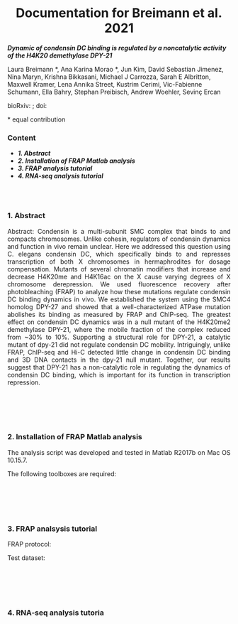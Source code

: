 <div align="center">
  
# Documentation for Breimann et al. 2021

</div>

_**Dynamic of condensin DC binding is regulated by a noncatalytic activity of the H4K20
demethylase DPY-21**_

 
Laura Breimann *, Ana Karina Morao *, Jun Kim, David Sebastian Jimenez, Nina Maryn, Krishna Bikkasani, Michael J Carrozza, Sarah E Albritton, Maxwell Kramer, Lena Annika Street, Kustrim Cerimi, Vic-Fabienne Schumann, Ella Bahry, Stephan Preibisch, Andrew Woehler, Sevinç Ercan 

bioRxiv:  ; doi: 

\* equal contribution  



### Content

* _**1.	Abstract**_
* _**2.	Installation of FRAP Matlab analysis**_
* _**3.	FRAP analysis tutorial**_
* _**4.	RNA-seq  analysis tutorial**_

<br />
<br />

<div style="text-align: justify">

 
### 1.	Abstract 
Abstract:
Condensin is a multi-subunit SMC complex that binds to and compacts chromosomes. Unlike cohesin, regulators of condensin dynamics and function in vivo remain unclear. Here we addressed this question using C. elegans condensin DC, which specifically binds to and represses transcription of both X chromosomes in hermaphrodites for dosage compensation.  Mutants of several chromatin modifiers that increase and decrease H4K20me and H4K16ac on the X cause varying degrees of X chromosome derepression. We used fluorescence recovery after photobleaching (FRAP) to analyze how these mutations regulate condensin DC binding dynamics in vivo. We established the system using the SMC4 homolog DPY-27 and showed that a well-characterized ATPase mutation abolishes its binding as measured by FRAP and ChIP-seq. The greatest effect on condensin DC dynamics was in a null mutant of the H4K20me2 demethylase DPY-21, where the mobile fraction of the complex reduced from ~30% to 10%. Supporting a structural role for DPY-21, a catalytic mutant of dpy-21 did not regulate condensin DC mobility. Intriguingly, unlike FRAP, ChIP-seq and Hi-C detected little change in condensin DC binding and 3D DNA contacts in the dpy-21 null mutant. Together, our results suggest that DPY-21 has a non-catalytic role in regulating the dynamics of condensin DC binding, which is important for its function in transcription repression.
 

<br />
<br />


<br />
<br />

### 2.	Installation of FRAP Matlab analysis

The analysis script was developed and tested in Matlab R2017b on Mac OS 10.15.7.

The following toolboxes are required: 





<br />
<br />


<br />
<br />

### 3.	FRAP analsysis tutorial

FRAP protocol: 

Test dataset: 





<br />
<br />


<br />
<br />

### 4.	RNA-seq  analysis tutoria







<br />
<br />
